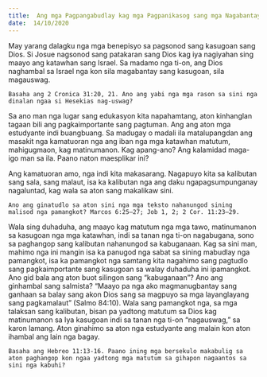 ```yaml
---
title:  Ang mga Pagpangabudlay kag mga Pagpanikasog sang mga Nagabantay sang Kasugoan
date:  14/10/2020
---
```


May yarang dalagku nga mga benepisyo sa pagsonod sang kasugoan sang Dios. Si Josue nagsonod sang patakaran sang Dios kag iya nagiyahan sing maayo ang katawhan sang Israel. Sa madamo nga ti-on, ang Dios naghambal sa Israel nga kon sila magabantay sang kasugoan, sila magauswag.

`Basaha ang 2 Cronica 31:20, 21. Ano ang yabi nga mga rason sa sini nga dinalan ngaa si Hesekias nag-uswag?`

Sa ano man nga lugar sang edukasyon kita napahamtang, aton kinhanglan tagaan bili ang pagkaimportante sang pagtuman. Ang ang aton mga estudyante indi buangbuang. Sa madugay o madali ila matalupangdan ang masakit nga kamatuoran nga ang iban nga mga katawhan matutum, mahigugmaon, kag matinumanon. Kag apang-ano? Ang kalamidad maga-igo man sa ila. Paano naton maesplikar ini?

Ang kamatuoran amo, nga indi kita makasarang. Nagapuyo kita sa kalibutan sang sala, sang malaut, isa ka kalibutan nga ang daku ngapagsumpunganay nagaluntad, kag wala sa aton sang makalikaw sini.

`Ano ang ginatudlo sa aton sini nga mga teksto nahanungod sining malisod nga pamangkot? Marcos 6:25–27; Job 1, 2; 2 Cor. 11:23–29. `

Wala sing duhaduha, ang maayo kag matutum nga mga tawo, matinumanon sa kasugoan nga mga katawhan, indi sa tanan nga ti-on nagabugana, sono sa paghangop sang kalibutan nahanungod sa kabuganaan. Kag sa sini man, mahimo nga ini mangin isa ka panugod nga sabat sa sining mabudlay nga pamangkot, isa ka pamangkot nga samtang kita nagahimo sang pagtudlo sang pagkaimportante sang kasugoan sa walay duhaduha ini ipamangkot. Ano gid bala ang aton buot silingon sang “kabuganaan”? Ano ang ginhambal sang salmista? “Maayo pa nga ako magmanugbantay sang ganhaan sa balay sang akon Dios sang sa magpuyo sa mga layanglayang sang pagkamalaut” (Salmo 84:10). Wala sang pamangkot nga, sa mga talaksan sang kalibutan, bisan pa yadtong matutum sa Dios kag matinumanon sa Iya kasugoan indi sa tanan nga ti-on “nagauswag,” sa karon lamang. Aton ginahimo sa aton nga estudyante ang malain kon aton ihambal ang lain nga bagay.

`Basaha ang Hebreo 11:13-16. Paano ining mga bersekulo makabulig sa aton paghangop kon ngaa yadtong mga matutum sa gihapon nagaantos sa sini nga kabuhi?`